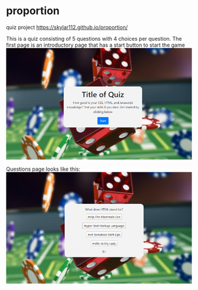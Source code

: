 # proportion
quiz project
https://skylar112.github.io/proportion/



This is a quiz consisting of 5 questions with 4 choices per question. 
The first page is an introductory page that has a start button to start the game
![](/Images/Opening.PNG)

Questions page looks like this:
![](/Images/Questions%20Page.PNG)
